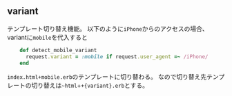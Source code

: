 ## variant
テンプレート切り替え機能。
以下のように`iPhone`からのアクセスの場合、variantに`mobile`を代入すると
```rb
    def detect_mobile_variant
      request.variant = :mobile if request.user_agent =~ /iPhone/
    end
```
`index.html+mobile.erb`のテンプレートに切り替わる。
なので切り替え先テンプレートの切り替えは`~html`+`+{variant}.erb`とする。　
